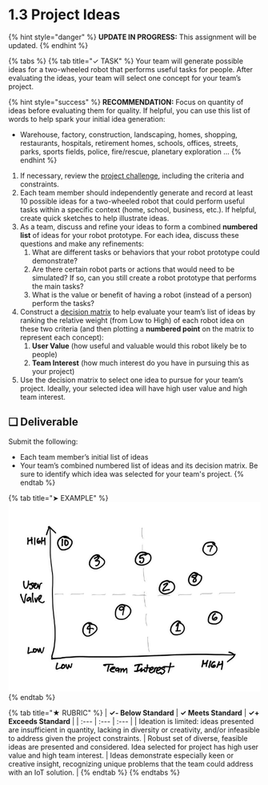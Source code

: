 # 1.3 Project Ideas

{% hint style="danger" %}
**UPDATE IN PROGRESS:** This assignment will be updated.
{% endhint %}

{% tabs %}
{% tab title="✓ TASK" %}
Your team will generate possible ideas for a two-wheeled robot that performs useful tasks for people. After evaluating the ideas, your team will select one concept for your team’s project.

{% hint style="success" %}
**RECOMMENDATION:** Focus on quantity of ideas before evaluating them for quality. If helpful, you can use this list of words to help spark your initial idea generation:

* Warehouse, factory, construction, landscaping, homes, shopping, restaurants, hospitals, retirement homes, schools, offices, streets, parks, sports fields, police, fire/rescue, planetary exploration ...
{% endhint %}

1. If necessary, review the [project challenge](../project-challenge.md), including the criteria and constraints.
2. Each team member should independently generate and record at least 10 possible ideas for a two-wheeled robot that could perform useful tasks within a specific context \(home, school, business, etc.\). If helpful, create quick sketches to help illustrate ideas.
3. As a team, discuss and refine your ideas to form a combined **numbered list** of ideas for your robot prototype. For each idea, discuss these questions and make any refinements:
   1. What are different tasks or behaviors that your robot prototype could demonstrate?
   2. Are there certain robot parts or actions that would need to be simulated? If so, can you still create a robot prototype that performs the main tasks?
   3. What is the value or benefit of having a robot \(instead of a person\) perform the tasks?
4. Construct a [decision matrix](https://www.nngroup.com/articles/prioritization-matrices/) to help evaluate your team’s list of ideas by ranking the relative weight \(from Low to High\) of each robot idea on these two criteria \(and then plotting a **numbered point** on the matrix to represent each concept\):
   1. **User Value** \(how useful and valuable would this robot likely be to people\)
   2. **Team Interest** \(how much interest do you have in pursuing this as your project\)
5. Use the decision matrix to select one idea to pursue for your team’s project. Ideally, your selected idea will have high user value and high team interest.

## **❏ Deliverable**

Submit the following:

* Each team member’s initial list of ideas
* Your team’s combined numbered list of ideas and its decision matrix. Be sure to identify which idea was selected for your team's project.
{% endtab %}

{% tab title="➤ EXAMPLE" %}
![Decision Matrix plotting ideas from numbered list](../../.gitbook/assets/decision-matrix.jpg)
{% endtab %}

{% tab title="★ RUBRIC" %}
| **✓- Below Standard** | **✓ Meets Standard** | **✓+ Exceeds Standard** |
| :--- | :--- | :--- |
| Ideation is limited:  ideas presented are insufficient in quantity, lacking in diversity or creativity, and/or infeasible to address given the project constraints. | Robust set of diverse, feasible ideas are presented and considered. Idea selected for project has high user value and high team interest. | Ideas demonstrate especially keen or creative insight, recognizing unique problems that the team could address with an IoT solution. |
{% endtab %}
{% endtabs %}

